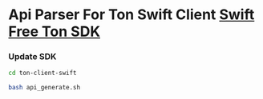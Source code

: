 # Api Parser For Ton Swift Client [Swift Free Ton SDK](https://github.com/nerzh/ton-client-swift)  

### Update SDK

```bash
cd ton-client-swift
```
```bash
bash api_generate.sh
```
